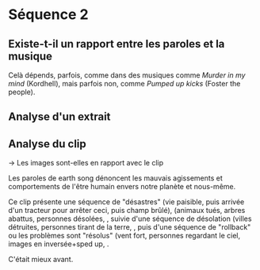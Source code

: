 # Séquence 2
## Existe-t-il un rapport entre les paroles et la musique

Celà dépends, parfois, comme dans des musiques comme *Murder in my mind* (Kordhell), mais parfois non, comme *Pumped up kicks* (Foster the people).

## Analyse d'un extrait

## Analyse du clip

-> Les images sont-elles en rapport avec le clip

Les paroles de earth song dénoncent les mauvais agissements et comportements de l'être humain envers
notre planète et nous-même. 

Ce clip présente une séquence de "désastres" (vie paisible, puis arrivée d'un tracteur
pour arrêter ceci, puis champ brûlé), (animaux tués, arbres abattus, personnes désolées,
, 
suivie d'une séquence de désolation (villes détruites, personnes tirant de la terre, 
, 
puis d'une séquence de "rollback" ou les problèmes sont "résolus" (vent fort, 
personnes regardant le ciel, images en inversée+sped up, .

C'était mieux avant.